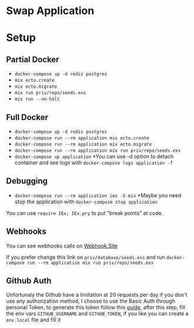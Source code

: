 # Swap Application

# Setup
## Partial Docker
- `docker-compose up -d redis postgres`
- `mix ecto.create`
- `mix ecto.migrate`
- `mix run priv/repo/seeds.exs`
- `mix run --no-halt`

## Full Docker
- `docker-compose up -d redis postgres`
- `docker-compose run --rm application mix ecto.create`
- `docker-compose run --rm application mix ecto.migrate`
- `docker-compose run --rm application mix run priv/repo/seeds.exs`
- `docker-compose up application` *You can use -d option to detach container and see logs with `docker-compose logs application -f`

## Debugging
- `docker-compose run --rm application iex -S mix` *Maybe you need stop the application with `docker-compose stop application`

You can use `require IEx; IEx.pry` to put "break points" at code.

## Webhooks
You can see webhooks calls on [Webhook.Site](https://webhook.site/#!/cb5f529f-e0f6-4bf4-8901-33c4b56cf15a/12c334e1-82ff-4574-90c4-718dd079ef9c/)

If you prefer change this link on `priv/database/seeds.exs` and run `docker-compose run --rm application mix run priv/repo/seeds.exs`

## Github Auth
Unfortunaly the Github have a limitation at 20 requests per day if you don't use any authorization method, I choose to use the Basic Auth through personal Token, to generate this token follow this [guide](https://docs.github.com/pt/authentication/keeping-your-account-and-data-secure/creating-a-personal-access-token), after this step, fill the env vars `GITHUB_USERNAME` and `GITHUB_TOKEN`, if you like you can create a `env.local` file and fill it